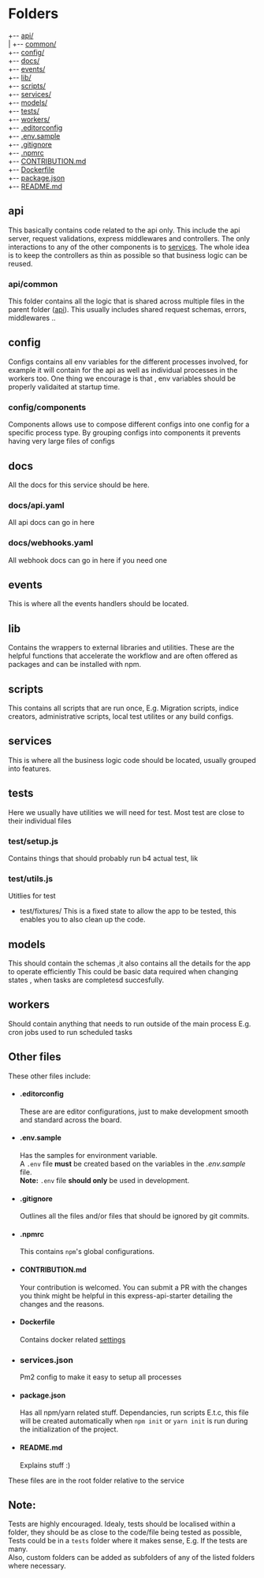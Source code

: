    # Folders

+-- [api/](#api)   
|  +-- [common/](#api/common)   
+-- [config/](#config)  
+-- [docs/](#docs)  
+-- [events/](#events)  
+-- [lib/](#lib)  
+-- [scripts/](#scripts)  
+-- [services/](#services)  
+-- [models/](#models)   
+-- [tests/](#tests)    
+-- [workers/](#workers)  
+-- [.editorconfig](#.editorconfig)  
+-- [.env.sample](#.env.sample)  
+-- [.gitignore](#.gitignore)  
+-- [.npmrc](#.npmrc)  
+-- [CONTRIBUTION.md](#.CONTRIBUTION.md)  
+-- [Dockerfile](#Dockerfile)  
+-- [package.json](#package.json)  
+-- [README.md](#README.md)

## api
This basically contains code related to the api only. This include the api server, request validations,
express middlewares and controllers. 
The only interactions to any of the other components is to [services](#services). The whole idea is to keep the controllers as thin as possible so that business logic can be reused.

### api/common
This folder contains all the logic that is shared across multiple files in the parent folder ([api](#api)). This usually includes shared request schemas, errors, middlewares  ..



## config
Configs contains all env variables for the different processes involved, for example it will contain for the api as well  as individual processes in the workers too. 
One thing we encourage is that , env variables should be properly validaited at startup time. 

### config/components
Components allows use to compose different configs into one config for a specific process type. By grouping configs into components it prevents having very large files of configs


## docs
All the docs for this service should be here.

### docs/api.yaml
All api docs can go in here 

### docs/webhooks.yaml 
All webhook docs can go in here if you need one

## events
This is where all the events handlers should be located.


## lib
Contains the wrappers to external libraries and utilities.
These are the helpful functions that accelerate the workflow and are often offered as packages and can be installed with npm.


## scripts
This contains all scripts that are run once, E.g. Migration scripts, indice creators, administrative scripts, local test utilites or any build configs.

## services
This is where all the business logic code should be located, usually grouped into features.

## tests
Here we usually have utilities we will need for test. Most test are close to their individual files

### test/setup.js
Contains things that should probably run b4 actual test, lik

### test/utils.js
Utitlies for test

- test/fixtures/
This is a fixed state to allow the app  to be tested, this enables you to also clean up the code.

## models
This should contain the schemas ,it also contains all the details for the app to operate efficiently 
This could be basic data required when changing states , when tasks are completesd succesfully.


## workers
Should contain anything that needs to run outside of the main process E.g. cron jobs used to run scheduled tasks


## Other files
These other files include:

- #### .editorconfig

    These are are editor configurations, just to make development smooth and standard across the board.

- #### .env.sample

    Has the samples for environment variable.   
    A `.env` file __must__ be created based on the variables in the _.env.sample_ file.  
    **Note:** `.env` file **should only** be used in development.

- #### .gitignore 

    Outlines all the files and/or files that should be ignored by git commits.

- #### .npmrc

    This contains `npm`'s global configurations.

- #### CONTRIBUTION.md  

    Your contribution is welcomed. You can submit a PR with the changes you think might be helpful in this express-api-starter detailing the changes and the reasons.

- #### Dockerfile

    Contains docker related [settings](https://docs.docker.com/)

- ### services.json
    
    Pm2 config to make it easy to setup all processes
    
 
- #### package.json   

    Has all npm/yarn related stuff. Dependancies, run scripts E.t.c, this file will be created automatically when `npm init` or `yarn init` is run during the initialization of the project.

- #### README.md
    Explains stuff :)


These files are in the root folder relative to the service

## __Note__:
Tests are highly encouraged. Idealy, tests should be localised within a folder, they should be as close to the code/file being tested as possible, Tests could be in a `tests` folder where it makes sense, E.g. If the tests are many.   
Also, custom folders can be added as subfolders of any of the listed folders where necessary.
